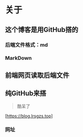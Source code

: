 # 关于

## 这个博客是用GitHub搭的

### 后端文件格式：md
### MarkDown

## 前端网页读取后端文件
## 纯GitHub来搭

> 酷呆了

[https://blog.lrsgzs.top]
### 网址